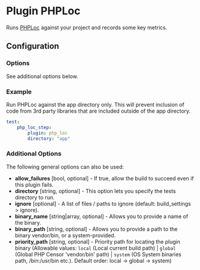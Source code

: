 Plugin PHPLoc
=============

Runs [PHPLoc](https://github.com/sebastianbergmann/phploc) against your project and records some key metrics.

Configuration
-------------

### Options

See additional options below.

### Example

Run PHPLoc against the app directory only. This will prevent inclusion of code from 3rd party libraries that are 
included outside of the app directory.

```yml
test:
    php_loc_step:
        plugin: php_loc
        directory: "app"
```

### Additional Options

The following general options can also be used: 

* **allow_failures** [bool, optional] - If true, allow the build to succeed even if this plugin fails.
* **directory** [string, optional] - This option lets you specify the tests directory to run.
* **ignore** [optional] - A list of files / paths to ignore (default: build_settings > ignore).
* **binary_name** [string|array, optional] - Allows you to provide a name of the binary.
* **binary_path** [string, optional] - Allows you to provide a path to the binary vendor/bin, or a system-provided.
* **priority_path** [string, optional] - Priority path for locating the plugin binary (Allowable values: 
  `local` (Local current build path) | 
  `global` (Global PHP Censor 'vendor/bin' path) |
  `system` (OS System binaries path, /bin:/usr/bin etc.). 
  Default order: local -> global -> system)
